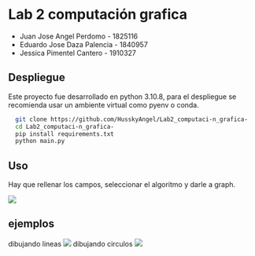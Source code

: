 
# Lab 2 computación grafica
* Juan Jose Angel Perdomo - 1825116
* Eduardo Jose Daza Palencia - 1840957
* Jessica Pimentel Cantero - 1910327


## Despliegue

Este proyecto fue desarrollado en python 3.10.8, para el despliegue se recomienda usar un ambiente virtual como pyenv o conda.

```bash
  git clone https://github.com/HusskyAngel/Lab2_computaci-n_grafica-
  cd Lab2_computaci-n_grafica-
  pip install requirements.txt
  python main.py
```




## Uso

Hay que rellenar los campos, seleccionar el algoritmo y darle a graph.

![](https://github.com/HusskyAngel/Lab2_computaci-n_grafica-/tree/main/images/1.png)


## ejemplos

dibujando lineas
![](https://github.com/HusskyAngel/Lab2_computaci-n_grafica-/tree/main/images/2.png)
dibujando circulos
![](https://github.com/HusskyAngel/Lab2_computaci-n_grafica-/tree/main/images/3.png)

